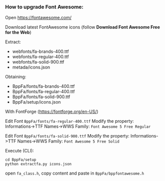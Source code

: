 
### How to upgrade Font Awesome:

Open https://fontawesome.com/

Download latest FontAwesome icons (follow **Download Font Awesome Free for the Web**)

Extract:
- webfonts/fa-brands-400.ttf
- webfonts/fa-regular-400.ttf
- webfonts/fa-solid-900.ttf
- metada/icons.json

Obtaining:
- BppFa/fonts/fa-brands-400.ttf
- BppFa/fonts/fa-regular-400.ttf
- BppFa/fonts/fa-solid-900.ttf
- BppFa/setup/icons.json

With FontForge (https://fontforge.org/en-US/)

Edit Font `BppFa/fonts/fa-regular-400.ttf` Modify the property: Informations->TTF Names->WWS Family: `Font Awesome 5 Free Regular`

Edit Font `BppFa/fonts/fa-solid-900.ttf` Modify the property: Informations->TTF Names->WWS Family: `Font Awesome 5 Free Solid`

Execute (CLI):
```
cd BppFa/setup
python extractfa.py icons.json
```

open `fa_class.h`, copy content and paste in `BppFa/bppfontawesome.h`